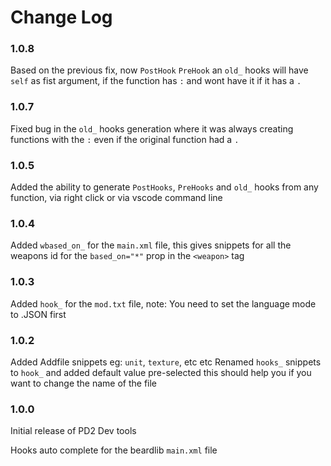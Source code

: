 # Change Log

### 1.0.8
Based on the previous fix, now `PostHook` `PreHook` an `old_` hooks will have `self` as fist argument, if the function has `:` and wont have it if it has a `.` 

### 1.0.7
Fixed bug in the `old_` hooks generation where it was always creating functions with the `:` even if the original function had a `.`

### 1.0.5
Added the ability to generate `PostHooks`, `PreHooks` and `old_` hooks from any function, via right click or via vscode command line

### 1.0.4
Added `wbased_on_` for the `main.xml` file, this gives snippets for all the weapons id for the `based_on="*"` prop in the `<weapon>` tag 

### 1.0.3
Added `hook_` for the `mod.txt` file, note: You need to set the language mode to .JSON first

### 1.0.2
Added Addfile snippets eg: `unit`, `texture`, etc etc
Renamed `hooks_` snippets to `hook_` and added default value pre-selected this should help you if you want to change the name of the file

### 1.0.0

Initial release of PD2 Dev tools

Hooks auto complete for the beardlib `main.xml` file
